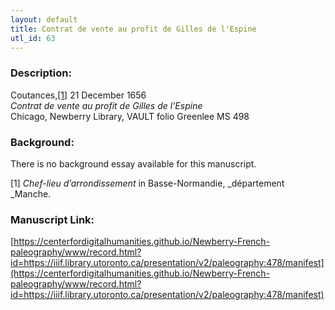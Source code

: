 ```yaml
---
layout: default
title: Contrat de vente au profit de Gilles de l'Espine
utl_id: 63
---
```


### Description:

Coutances,<a id="_ftnref1">[[1]](#_ftn1)</a> 21 December 1656<br>
_Contrat de vente au profit de Gilles de l’Espine_<br>
Chicago, Newberry Library, VAULT folio Greenlee MS 498

### Background:

There is no background essay available for this manuscript.

<a id="_ftn1">[1]</a> _Chef-lieu d’arrondissement_ in Basse-Normandie, _département _Manche. 

### Manuscript Link:

[https://centerfordigitalhumanities.github.io/Newberry-French-paleography/www/record.html?id=https://iiif.library.utoronto.ca/presentation/v2/paleography:478/manifest](https://centerfordigitalhumanities.github.io/Newberry-French-paleography/www/record.html?id=https://iiif.library.utoronto.ca/presentation/v2/paleography:478/manifest)

